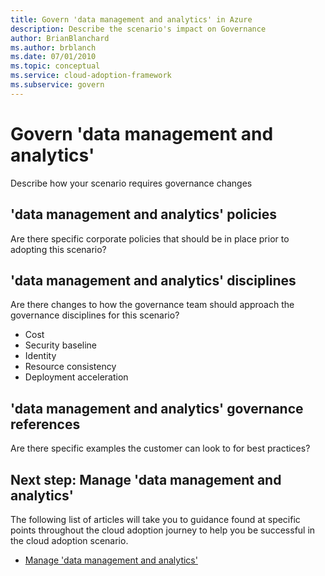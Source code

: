 ```yaml
---
title: Govern 'data management and analytics' in Azure
description: Describe the scenario's impact on Governance
author: BrianBlanchard
ms.author: brblanch
ms.date: 07/01/2010
ms.topic: conceptual
ms.service: cloud-adoption-framework
ms.subservice: govern
---
```


# Govern 'data management and analytics'

Describe how your scenario requires governance changes

## 'data management and analytics' policies

Are there specific corporate policies that should be in place prior to adopting this scenario?

## 'data management and analytics' disciplines

Are there changes to how the governance team should approach the governance disciplines for this scenario?

- Cost
- Security baseline
- Identity
- Resource consistency
- Deployment acceleration

## 'data management and analytics' governance references

Are there specific examples the customer can look to for best practices?

## Next step: Manage 'data management and analytics'

The following list of articles will take you to guidance found at specific points throughout the cloud adoption journey to help you be successful in the cloud adoption scenario.

- [Manage 'data management and analytics'](./manage.md)

